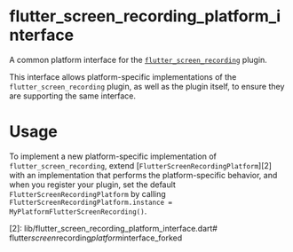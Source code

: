 # flutter_screen_recording_platform_interface

A common platform interface for the [`flutter_screen_recording`][1] plugin.

This interface allows platform-specific implementations of the `flutter_screen_recording`
plugin, as well as the plugin itself, to ensure they are supporting the
same interface.

# Usage

To implement a new platform-specific implementation of `flutter_screen_recording`, extend
[`FlutterScreenRecordingPlatform`][2] with an implementation that performs the
platform-specific behavior, and when you register your plugin, set the default
`FlutterScreenRecordingPlatform` by calling
`FlutterScreenRecordingPlatform.instance = MyPlatformFlutterScreenRecording()`.

[1]: ../flutter_screen_recording
[2]: lib/flutter_screen_recording_platform_interface.dart#   f l u t t e r _ s c r e e n _ r e c o r d i n g _ p l a t f o r m _ i n t e r f a c e _ f o r k e d  
 